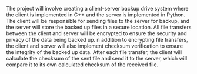 The project will involve creating a client-server backup drive system where the client is implemented in C++ and the server is implemented in Python.
The client will be responsible for sending files to the server for backup, and the server will store the backed up files in a secure location.
All file transfers between the client and server will be encrypted to ensure the security and privacy of the data being backed up.
n addition to encrypting file transfers, the client and server will also implement checksum verification to ensure the integrity of the backed up data. 
After each file transfer, the client will calculate the checksum of the sent file and send it to the server, which will compare it to its own calculated checksum of the received file.
